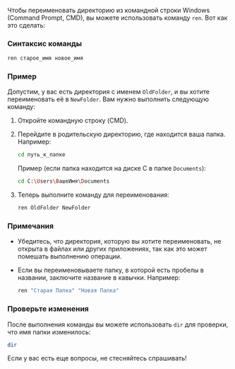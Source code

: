 Чтобы переименовать директорию из командной строки Windows (Command Prompt, CMD), вы можете использовать команду `ren`. Вот как это сделать:

### Синтаксис команды

```bash
ren старое_имя новое_имя
```

### Пример

Допустим, у вас есть директория с именем `OldFolder`, и вы хотите переименовать её в `NewFolder`. Вам нужно выполнить следующую команду:

1. Откройте командную строку (CMD).
2. Перейдите в родительскую директорию, где находится ваша папка. Например:

   ```bash
   cd путь_к_папке
   ```

   Пример (если папка находится на диске C в папке `Documents`):

   ```bash
   cd C:\Users\ВашеИмя\Documents
   ```

3. Теперь выполните команду для переименования:

   ```bash
   ren OldFolder NewFolder
   ```

### Примечания

- Убедитесь, что директория, которую вы хотите переименовать, не открыта в файлах или других приложениях, так как это может помешать выполнению операции.
- Если вы переименовываете папку, в которой есть пробелы в названии, заключите название в кавычки. Например:

   ```bash
   ren "Старая Папка" "Новая Папка"
   ```

### Проверьте изменения

После выполнения команды вы можете использовать `dir` для проверки, что имя папки изменилось:

```bash
dir
```

Если у вас есть еще вопросы, не стесняйтесь спрашивать!